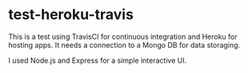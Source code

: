 # test-heroku-travis
This is a test using TravisCI for continuous integration and Heroku for hosting apps. It needs a connection to a Mongo DB for data storaging.

I used Node.js and Express for a simple interactive UI.

